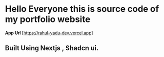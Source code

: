 # Hello Everyone this is source code of my portfolio website 
**App Url** [https://rahul-yadu-dev.vercel.app]

## Built Using Nextjs , Shadcn ui.
